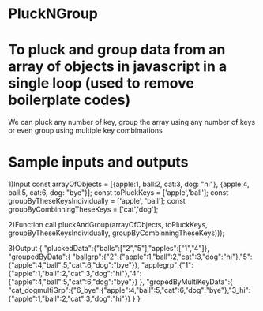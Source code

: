 # PluckNGroup

# To pluck and group data from an array of objects in javascript in a single loop (used to remove boilerplate codes)
  We can pluck any number of key, group the array using any number of keys or even group using multiple key combimations

# Sample inputs and outputs

1)Input
 const arrayOfObjects = [{apple:1, ball:2, cat:3, dog: "hi"}, {apple:4, ball:5, cat:6, dog: "bye"}];
 const toPluckKeys = ['apple','ball'];
 const groupByTheseKeysIndividually = ['apple', 'ball'];
 const groupByCombinningTheseKeys = ['cat','dog']; 

2)Function call
 pluckAndGroup(arrayOfObjects, toPluckKeys, groupByTheseKeysIndividually, groupByCombinningTheseKeys)));

3)Output
{
    "pluckedData":{"balls":["2","5"],"apples":["1","4"]},
    "groupedByData":{
        "ballgrp":{"2":{"apple":1,"ball":2,"cat":3,"dog":"hi"},"5":{"apple":4,"ball":5,"cat":6,"dog":"bye"}},
        "applegrp":{"1":{"apple":1,"ball":2,"cat":3,"dog":"hi"},"4":{"apple":4,"ball":5,"cat":6,"dog":"bye"}}
    },
    "gropedByMultiKeyData":{
        "cat_dogmultiGrp":{"6_bye":{"apple":4,"ball":5,"cat":6,"dog":"bye"},"3_hi":{"apple":1,"ball":2,"cat":3,"dog":"hi"}}
    }
}